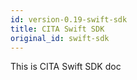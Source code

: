 ```yaml
---
id: version-0.19-swift-sdk
title: CITA Swift SDK
original_id: swift-sdk
---
```


This is CITA Swift SDK doc